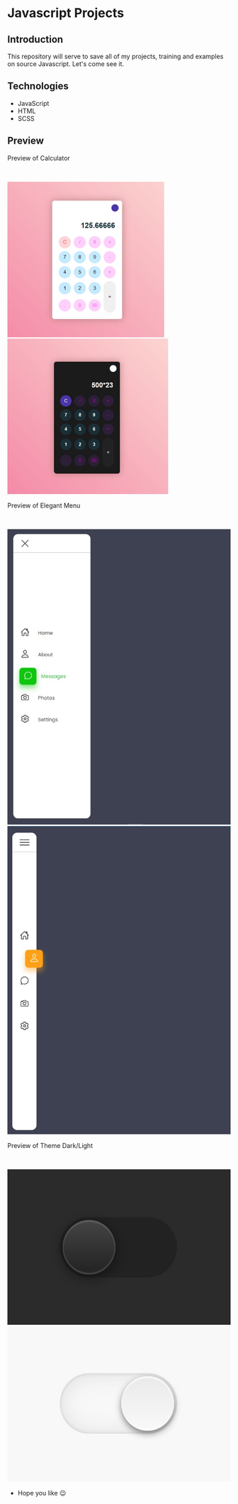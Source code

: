# Javascript Projects 

## Introduction
This repository will serve to save all of my projects, training and examples on source Javascript. Let's come see it.

## Technologies
- JavaScript
- HTML
- SCSS

## Preview 
<p>Preview of Calculator</p>
<br>
<p float="left">
  <img src="./assetsPreview/calculatorLight.jpg" height="350"/>
  <img src="./assetsPreview/calculatorDark.jpg" height="350"/> 
</p>

<p>Preview of Elegant Menu</p>
<br>
<p float="left">
  <img src="./assetsPreview/menuOpen.jpg"/>
  <img src="./assetsPreview/menuClose.jpg"/> 
</p>

<p>Preview of Theme Dark/Light</p>
<br>
<p float="left">
  <img src="./assetsPreview/themeDark.jpg" height="350"/>
  <img src="./assetsPreview/themeLight.jpg" height="350"/> 
</p>


* Hope you like 😉